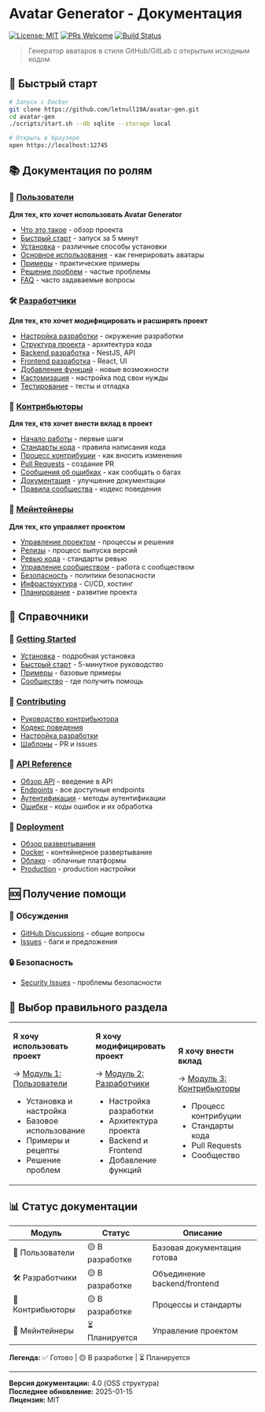 # Avatar Generator - Документация

[![License: MIT](https://img.shields.io/badge/License-MIT-yellow.svg)](https://opensource.org/licenses/MIT)
[![PRs Welcome](https://img.shields.io/badge/PRs-welcome-brightgreen.svg)](CONTRIBUTING.md)
[![Build Status](https://github.com/letnull19A/avatar-gen/workflows/CI/badge.svg)](https://github.com/letnull19A/avatar-gen/actions)

> Генератор аватаров в стиле GitHub/GitLab с открытым исходным кодом

## 🚀 Быстрый старт

```bash
# Запуск с Docker
git clone https://github.com/letnull19A/avatar-gen.git
cd avatar-gen
./scripts/start.sh --db sqlite --storage local

# Открыть в браузере
open https://localhost:12745
```

## 📚 Документация по ролям

### 👤 [Пользователи](modules/01-users/)

**Для тех, кто хочет использовать Avatar Generator**

- [Что это такое](modules/01-users/01-what-is-this.md) - обзор проекта
- [Быстрый старт](modules/01-users/02-quick-start.md) - запуск за 5 минут
- [Установка](modules/01-users/03-installation.md) - различные способы установки
- [Основное использование](modules/01-users/04-basic-usage.md) - как
  генерировать аватары
- [Примеры](modules/01-users/05-examples.md) - практические примеры
- [Решение проблем](modules/01-users/06-troubleshooting.md) - частые проблемы
- [FAQ](modules/01-users/07-faq.md) - часто задаваемые вопросы

### 🛠️ [Разработчики](modules/02-developers/)

**Для тех, кто хочет модифицировать и расширять проект**

- [Настройка разработки](modules/02-developers/01-development-setup.md) -
  окружение разработки
- [Структура проекта](modules/02-developers/02-project-structure.md) -
  архитектура кода
- [Backend разработка](modules/02-developers/03-backend-development.md) -
  NestJS, API
- [Frontend разработка](modules/02-developers/04-frontend-development.md) -
  React, UI
- [Добавление функций](modules/02-developers/05-adding-features.md) - новые
  возможности
- [Кастомизация](modules/02-developers/06-customization.md) - настройка под свои
  нужды
- [Тестирование](modules/02-developers/07-testing.md) - тесты и отладка

### 🤝 [Контрибьюторы](modules/03-contributors/)

**Для тех, кто хочет внести вклад в проект**

- [Начало работы](modules/03-contributors/01-getting-started.md) - первые шаги
- [Стандарты кода](modules/03-contributors/02-code-style.md) - правила написания
  кода
- [Процесс контрибуции](modules/03-contributors/03-contribution-workflow.md) -
  как вносить изменения
- [Pull Requests](modules/03-contributors/04-pull-requests.md) - создание PR
- [Сообщения об ошибках](modules/03-contributors/05-issue-reporting.md) - как
  сообщать о багах
- [Документация](modules/03-contributors/06-documentation.md) - улучшение
  документации
- [Правила сообщества](modules/03-contributors/07-community-guidelines.md) -
  кодекс поведения

### 👑 [Мейнтейнеры](modules/04-maintainers/)

**Для тех, кто управляет проектом**

- [Управление проектом](modules/04-maintainers/01-project-governance.md) -
  процессы и решения
- [Релизы](modules/04-maintainers/02-release-process.md) - процесс выпуска
  версий
- [Ревью кода](modules/04-maintainers/03-code-review.md) - стандарты ревью
- [Управление сообществом](modules/04-maintainers/04-community-management.md) -
  работа с сообществом
- [Безопасность](modules/04-maintainers/05-security.md) - политики безопасности
- [Инфраструктура](modules/04-maintainers/06-infrastructure.md) - CI/CD, хостинг
- [Планирование](modules/04-maintainers/07-roadmap.md) - развитие проекта

## 📖 Справочники

### 🌟 [Getting Started](getting-started/)

- [Установка](getting-started/installation.md) - подробная установка
- [Быстрый старт](getting-started/quick-start.md) - 5-минутное руководство
- [Примеры](getting-started/examples.md) - базовые примеры
- [Сообщество](getting-started/community.md) - где получить помощь

### 🤝 [Contributing](contributing/)

- [Руководство контрибьютора](contributing/contributing-guide.md)
- [Кодекс поведения](contributing/code-of-conduct.md)
- [Настройка разработки](contributing/development-setup.md)
- [Шаблоны](contributing/templates/) - PR и issues

### 📡 [API Reference](api/)

- [Обзор API](api/README.md) - введение в API
- [Endpoints](api/endpoints.md) - все доступные endpoints
- [Аутентификация](api/authentication.md) - методы аутентификации
- [Ошибки](api/errors.md) - коды ошибок и их обработка

### 🚀 [Deployment](deployment/)

- [Обзор развертывания](deployment/README.md)
- [Docker](deployment/docker.md) - контейнерное развертывание
- [Облако](deployment/cloud.md) - облачные платформы
- [Production](deployment/production.md) - production настройки

## 🆘 Получение помощи

### 💬 Обсуждения

- [GitHub Discussions](https://github.com/letnull19A/avatar-gen/discussions) -
  общие вопросы
- [Issues](https://github.com/letnull19A/avatar-gen/issues) - баги и предложения

### 🔒 Безопасность

- [Security Issues](mailto:security@avatar-gen.com) - проблемы безопасности

## 🎯 Выбор правильного раздела

<table>
<tr>
<td width="33%">

**Я хочу использовать проект**

→ [Модуль 1: Пользователи](modules/01-users/)

- Установка и настройка
- Базовое использование
- Примеры и рецепты
- Решение проблем

</td>
<td width="33%">

**Я хочу модифицировать проект**

→ [Модуль 2: Разработчики](modules/02-developers/)

- Настройка разработки
- Архитектура проекта
- Backend и Frontend
- Добавление функций

</td>
<td width="33%">

**Я хочу внести вклад**

→ [Модуль 3: Контрибьюторы](modules/03-contributors/)

- Процесс контрибуции
- Стандарты кода
- Pull Requests
- Сообщество

</td>
</tr>
</table>

## 📊 Статус документации

| Модуль           | Статус          | Описание                     |
| ---------------- | --------------- | ---------------------------- |
| 👤 Пользователи  | 🟡 В разработке | Базовая документация готова  |
| 🛠️ Разработчики  | 🟡 В разработке | Объединение backend/frontend |
| 🤝 Контрибьюторы | 🟡 В разработке | Процессы и стандарты         |
| 👑 Мейнтейнеры   | ⏳ Планируется  | Управление проектом          |

**Легенда:** ✅ Готово | 🟡 В разработке | ⏳ Планируется

---

**Версия документации:** 4.0 (OSS структура)  
**Последнее обновление:** 2025-01-15  
**Лицензия:** MIT

